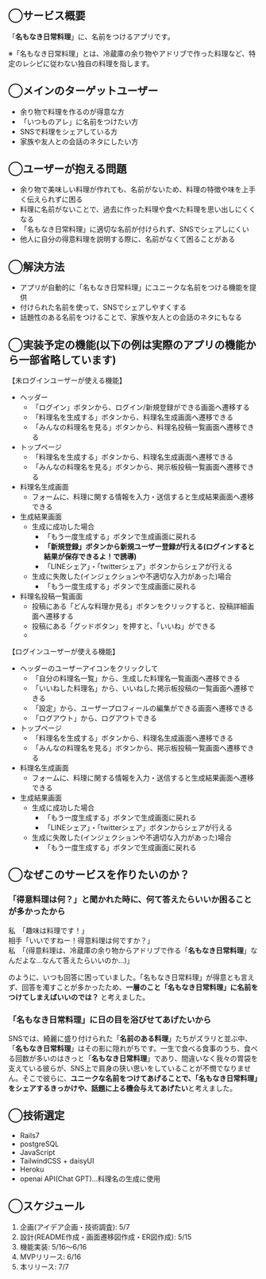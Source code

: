 ## ◯サービス概要
「**名もなき日常料理**」に、名前をつけるアプリです。<br>

※「名もなき日常料理」とは、冷蔵庫の余り物やアドリブで作った料理など、特定のレシピに従わない独自の料理を指します。

## ◯メインのターゲットユーザー
- 余り物で料理を作るのが得意な方
- 「いつものアレ」に名前をつけたい方
- SNSで料理をシェアしている方
- 家族や友人との会話のネタにしたい方

## ◯ユーザーが抱える問題
- 余り物で美味しい料理が作れても、名前がないため、料理の特徴や味を上手く伝えられずに困る
- 料理に名前がないことで、過去に作った料理や食べた料理を思い出しにくくなる
- 「名もなき日常料理」に適切な名前が付けられず、SNSでシェアしにくい
- 他人に自分の得意料理を説明する際に、名前がなくて困ることがある

## ◯解決方法
- アプリが自動的に「名もなき日常料理」にユニークな名前をつける機能を提供
- 付けられた名前を使って、SNSでシェアしやすくする
- 話題性のある名前をつけることで、家族や友人との会話のネタにもなる

## ◯実装予定の機能(以下の例は実際のアプリの機能から一部省略しています)
【未ログインユーザーが使える機能】
- ヘッダー
  - 「ログイン」ボタンから、ログイン/新規登録ができる画面へ遷移する
  - 「料理名を生成する」ボタンから、料理名生成画面へ遷移できる
  - 「みんなの料理名を見る」ボタンから、料理名投稿一覧画面へ遷移できる
- トップページ
  - 「料理名を生成する」ボタンから、料理名生成画面へ遷移できる
  - 「みんなの料理名を見る」ボタンから、掲示板投稿一覧画面へ遷移できる
- 料理名生成画面
  - フォームに、料理に関する情報を入力・送信すると生成結果画面へ遷移できる
- 生成結果画面
  - 生成に成功した場合
    - 「もう一度生成する」ボタンで生成画面に戻れる
    - **「新規登録」ボタンから新規ユーザー登録が行える(ログインすると結果が保存できるよ！で誘導)**
    - 「LINEシェア」・「twitterシェア」ボタンからシェアが行える
  - 生成に失敗した(インジェクションや不適切な入力があった)場合
    - 「もう一度生成する」ボタンで生成画面に戻れる
- 料理名投稿一覧画面
  - 投稿にある「どんな料理か見る」ボタンをクリックすると、投稿詳細画面へ遷移する
  - 投稿にある「グッドボタン」を押すと、「いいね」ができる
  - 

【ログインユーザーが使える機能】
- ヘッダーのユーザーアイコンをクリックして
  - 「自分の料理名一覧」から、生成した料理名一覧画面へ遷移できる
  - 「いいねした料理名」から、いいねした掲示板投稿の一覧画面へ遷移できる
  - 「設定」から、ユーザープロフィールの編集ができる画面へ遷移できる
  - 「ログアウト」から、ログアウトできる
- トップページ
  - 「料理名を生成する」ボタンから、料理名生成画面へ遷移できる
  - 「みんなの料理名を見る」ボタンから、掲示板投稿一覧画面へ遷移できる
- 料理名生成画面
  - フォームに、料理に関する情報を入力・送信すると生成結果画面へ遷移できる
- 生成結果画面
  - 生成に成功した場合
    - 「もう一度生成する」ボタンで生成画面に戻れる
    - 「LINEシェア」・「twitterシェア」ボタンからシェアが行える
  - 生成に失敗した(インジェクションや不適切な入力があった)場合
    - 「もう一度生成する」ボタンで生成画面に戻れる


## ◯なぜこのサービスを作りたいのか？

### 「得意料理は何？」と聞かれた時に、何て答えたらいいか困ることが多かったから
私　「趣味は料理です！」<br>
相手「いいですねー！得意料理は何ですか？」<br>
私　「(得意料理は、冷蔵庫の余り物からアドリブで作る「**名もなき日常料理**」なんだよな...なんて答えたらいいのか...)」

のように、いつも回答に困っていました。「名もなき日常料理」が得意とも言えず、回答を濁すことが多かったため、**一層のこと「名もなき日常料理」に名前をつけてしまえばいいのでは？** と考えました。

### 「名もなき日常料理」に日の目を浴びせてあげたいから
SNSでは、綺麗に盛り付けられた「**名前のある料理**」たちがズラリと並ぶ中、「**名もなき日常料理**」はその影に隠れがちです。一生で食べる食事のうち、食べる回数が多いのはきっと「**名もなき日常料理**」であり、間違いなく我々の胃袋を支えている彼らが、SNS上で肩身の狭い思いをしていることが不憫でなりません。そこで彼らに、**ユニークな名前をつけてあげることで、「名もなき日常料理」をシェアするきっかけや、話題に上る機会与えてあげたい**と考えました。

## ◯技術選定
- Rails7
- postgreSQL
- JavaScript
- TailwindCSS + daisyUI
- Heroku
- openai API(Chat GPT)...料理名の生成に使用

## ◯スケジュール
1. 企画(アイデア企画・技術調査): 5/7
2. 設計(README作成・画面遷移図作成・ER図作成): 5/15
3. 機能実装: 5/16〜6/16
4. MVPリリース: 6/16
5. 本リリース: 7/7